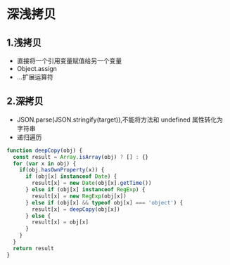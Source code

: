 # 深浅拷贝

## 1.浅拷贝
+ 直接将一个引用变量赋值给另一个变量
+ Object.assign
+ ...扩展运算符

## 2.深拷贝
+ JSON.parse(JSON.stringify(target)),不能将方法和 undefined 属性转化为字符串
+ 递归遍历
```javascript
function deepCopy(obj) {
  const result = Array.isArray(obj) ? [] : {}
  for (var x in obj) {
    if(obj.hasOwnProperty(x)) {
      if (obj[x] instanceof Date) {
        result[x] = new Date(obj[x].getTime())
      } else if (obj[x] instanceof RegExp) {
        result[x] = new RegExp(obj[x])
      } else if (obj[x] && typeof obj[x] === 'object') {
        result[x] = deepCopy(obj[x])
      } else {
        result[x] = obj[x]
      }
    }
  }
  return result
}
```
